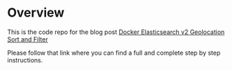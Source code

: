 # Overview

This is the code repo for the blog post [Docker Elasticsearch v2 Geolocation Sort and Filter](http://rudijs.github.io/2015-10/docker-elasticsearch-v2-geolocation-sort-and-filter/)

Please follow that link where you can find a full and complete step by step instructions.
